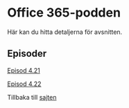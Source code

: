 # Office 365-podden

Här kan du hitta detaljerna för avsnitten.

## Episoder

[Episod 4.21](/podd/S04E21.html)

[Episod 4.22](/podd/S04E22.html)

Tillbaka till [sajten](../index.html)